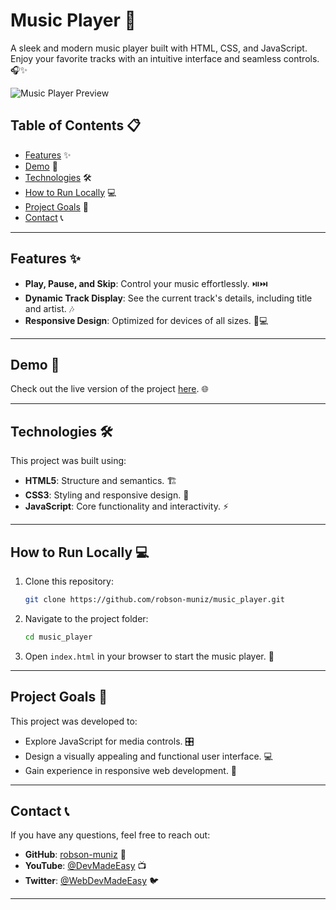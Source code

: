 # Music Player 🎵

A sleek and modern music player built with HTML, CSS, and JavaScript. Enjoy your favorite tracks with an intuitive interface and seamless controls. 🎧✨

![Music Player Preview](https://github.com/user-attachments/assets/2d8adc50-bef1-4e58-8226-95e6d140f152)


## Table of Contents 📋

- [ Features](#features) ✨
- [Demo](#demo) 🚀
- [Technologies](#technologies) 🛠️
- [How to Run Locally](#how-to-run-locally) 💻
- [Project Goals](#project-goals) 🎯
- [Contact](#contact) 📞

---

## Features ✨

- **Play, Pause, and Skip**: Control your music effortlessly. ⏯️⏭️
- **Dynamic Track Display**: See the current track's details, including title and artist. 🎶
- **Responsive Design**: Optimized for devices of all sizes. 📱💻

---

## Demo 🚀

Check out the live version of the project [here](https://euphonious-bienenstitch-4a46e3.netlify.app). 🌐

---

## Technologies 🛠️

This project was built using:

- **HTML5**: Structure and semantics. 🏗️
- **CSS3**: Styling and responsive design. 🎨
- **JavaScript**: Core functionality and interactivity. ⚡

---

## How to Run Locally 💻

1. Clone this repository:
   ```bash
   git clone https://github.com/robson-muniz/music_player.git
   ```
2. Navigate to the project folder:
   ```bash
   cd music_player
   ```
3. Open `index.html` in your browser to start the music player. 🎵

---

## Project Goals 🎯

This project was developed to:

- Explore JavaScript for media controls. 🎛️
- Design a visually appealing and functional user interface. 💻
- Gain experience in responsive web development. 🌟

---

## Contact 📞

If you have any questions, feel free to reach out:

- **GitHub**: [robson-muniz](https://github.com/robson-muniz) 🐙
- **YouTube**: [@DevMadeEasy](https://youtube.com/@DevMadeEasy) 📺
- **Twitter**: [@WebDevMadeEasy](https://x.com/WebDevMadeEasy) 🐦

---
